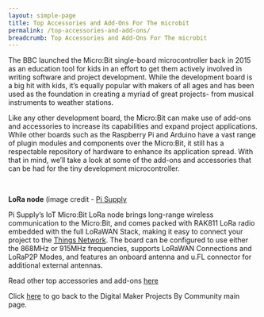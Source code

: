 ```yaml
---
layout: simple-page
title: Top Accessories and Add-Ons For The microbit
permalink: /top-accessories-and-add-ons/
breadcrumb: Top Accessories and Add-Ons For The microbit
---
```


The BBC launched the Micro:Bit single-board microcontroller back in 2015 as an education tool for kids in an effort to get them actively involved in writing software and project development. While the development board is a big hit with kids, it’s equally popular with makers of all ages and has been used as the foundation in creating a myriad of great projects- from musical instruments to weather stations.

Like any other development board, the Micro:Bit can make use of add-ons and accessories to increase its capabilities and expand project applications. While other boards such as the Raspberry Pi and Arduino have a vast range of plugin modules and components over the Micro:Bit, it still has a respectable repository of hardware to enhance its application spread. With that in mind, we’ll take a look at some of the add-ons and accessories that can be had for the tiny development microcontroller.

<br>

**LoRa node**
(image credit - <a href="https://uk.pi-supply.com/products/iot-micro-bit-lora-node" target="_blank">Pi Supply</a><br>

Pi Supply’s IoT Micro:Bit LoRa node brings long-range wireless communication to the Micro:Bit, and comes packed with RAK811 LoRa radio embedded with the full LoRaWAN Stack, making it easy to connect your project to the <a href="https://iot-fpms.fandom.com/wiki/The_Things_Network" target="_blank">Things Network</a>. The board can be configured to use either the 868MHz or 915MHz frequencies, supports LoRaWAN Connections and LoRaP2P Modes, and features an onboard antenna and u.FL connector for additional external antennas.

Read other top accessories and add-ons <a href="https://www.eetimes.com/document.asp?doc_id=1334468#" target="_blank">here</a>
<br>

Click [here](/in-schools/digital-maker/projects/) to go back to the Digital Maker Projects By Community main page.
